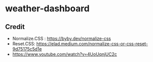 # weather-dashboard


## Credit
* Normalize.CSS : https://byby.dev/normalize-css
* Reset.CSS: https://elad.medium.com/normalize-css-or-css-reset-9d75175c5d1e
* https://www.youtube.com/watch?v=4UoUqnjUC2c